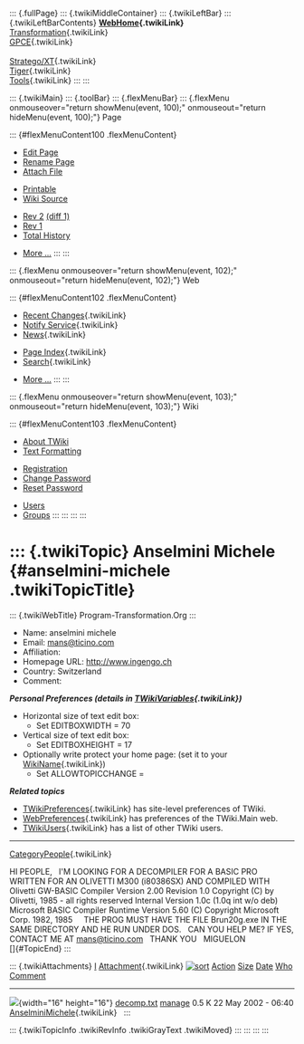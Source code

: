 ::: {.fullPage}
::: {.twikiMiddleContainer}
::: {.twikiLeftBar}
::: {.twikiLeftBarContents}
**[WebHome](WebHome){.twikiLink}**\
[Transformation](../Transform/WebHome){.twikiLink}\
[GPCE](../Gpce/WebHome){.twikiLink}\
\
[Stratego/XT](../Stratego/WebHome){.twikiLink}\
[Tiger](../Tiger/WebHome){.twikiLink}\
[Tools](../Tools/WebHome){.twikiLink}
:::
:::

::: {.twikiMain}
::: {.toolBar}
::: {.flexMenuBar}
::: {.flexMenu onmouseover="return showMenu(event, 100);" onmouseout="return hideMenu(event, 100);"}
Page

::: {#flexMenuContent100 .flexMenuContent}
-   [Edit
    Page](http://www.program-transformation.org/edit/Main/AnselminiMichele?t=1536825915)
-   [Rename
    Page](http://www.program-transformation.org/rename/Main/AnselminiMichele)
-   [Attach
    File](http://www.program-transformation.org/attach/Main/AnselminiMichele)

<!-- -->

-   [Printable](http://www.program-transformation.org/view/Main/AnselminiMichele?skin=print.pattern)
-   [Wiki
    Source](http://www.program-transformation.org/view/Main/AnselminiMichele?skin=text&raw=on&contenttype=text/plain)

<!-- -->

-   [Rev
    2](http://www.program-transformation.org/view/Main/AnselminiMichele?rev=1.2)
    [(diff 1)](http://www.program-transformation.org/rdiff/Main/AnselminiMichele?rev1=1.2&rev2=1.1)
-   [Rev
    1](http://www.program-transformation.org/view/Main/AnselminiMichele?rev=1.1)
-   [Total
    History](http://www.program-transformation.org/rdiff/Main/AnselminiMichele)

<!-- -->

-   [More
    \...](http://www.program-transformation.org/oops/Main/AnselminiMichele?template=oopsmore&param1=1.2&param2=1.2)
:::
:::

::: {.flexMenu onmouseover="return showMenu(event, 102);" onmouseout="return hideMenu(event, 102);"}
Web

::: {#flexMenuContent102 .flexMenuContent}
-   [Recent Changes](WebChanges){.twikiLink}
-   [Notify Service](WebNotify){.twikiLink}
-   [News](WebNews){.twikiLink}

<!-- -->

-   [Page Index](WebIndex){.twikiLink}
-   [Search](WebSearch){.twikiLink}

<!-- -->

-   [More
    \...](http://www.program-transformation.org/oops/Main/AnselminiMichele?template=oopsmore&param1=1.2&param2=1.2)
:::
:::

::: {.flexMenu onmouseover="return showMenu(event, 103);" onmouseout="return hideMenu(event, 103);"}
Wiki

::: {#flexMenuContent103 .flexMenuContent}
-   [About
    TWiki](http://www.program-transformation.org/view/TWiki/WebHome)
-   [Text
    Formatting](http://www.program-transformation.org/view/TWiki/TextFormattingRules)

<!-- -->

-   [Registration](http://www.program-transformation.org/view/TWiki/TWikiRegistration)
-   [Change
    Password](http://www.program-transformation.org/view/TWiki/ChangePassword)
-   [Reset
    Password](http://www.program-transformation.org/view/TWiki/ResetPassword)

<!-- -->

-   [Users](http://www.program-transformation.org/view/Main/TWikiUsers)
-   [Groups](http://www.program-transformation.org/view/Main/TWikiGroups)
:::
:::
:::
:::

::: {.twikiTopic}
Anselmini Michele {#anselmini-michele .twikiTopicTitle}
=================

::: {.twikiWebTitle}
Program-Transformation.Org
:::

-   Name: anselmini michele
-   Email: <mans@ticino.com>
-   Affiliation:
-   Homepage URL: <http://www.ingengo.ch>
-   Country: Switzerland
-   Comment:

***Personal Preferences (details in
[TWikiVariables](../TWiki/TWikiVariables){.twikiLink})***

-   Horizontal size of text edit box:
    -   Set EDITBOXWIDTH = 70
-   Vertical size of text edit box:
    -   Set EDITBOXHEIGHT = 17
-   Optionally write protect your home page: (set it to your
    [WikiName](../TWiki/WikiName){.twikiLink})
    -   Set ALLOWTOPICCHANGE =

***Related topics***

-   [TWikiPreferences](../TWiki/TWikiPreferences){.twikiLink} has
    site-level preferences of TWiki.
-   [WebPreferences](WebPreferences){.twikiLink} has preferences of the
    TWiki.Main web.
-   [TWikiUsers](TWikiUsers){.twikiLink} has a list of other TWiki
    users.

------------------------------------------------------------------------

[CategoryPeople](../Transform/CategoryPeople){.twikiLink}

HI PEOPLE,   I\'M LOOKING FOR A DECOMPILER FOR A BASIC PRO WRITTEN FOR
AN OLIVETTI M300 (i80386SX) AND COMPILED WITH   Olivetti GW-BASIC
Compiler Version 2.00 Revision 1.0 Copyright (C) by Olivetti, 1985 - all
rights reserved Internal Version 1.0c (1.0q int w/o deb)     Microsoft
BASIC Compiler Runtime Version 5.60 (C) Copyright Microsoft Corp. 1982,
1985     THE PROG MUST HAVE THE FILE Brun20g.exe IN THE SAME DIRECTORY
AND HE RUN UNDER DOS.   CAN YOU HELP ME? IF YES, CONTACT ME AT
<mans@ticino.com>   THANK YOU   MIGUELON\
[]{#TopicEnd}
:::

::: {.twikiAttachments}
  [I](AnselminiMichele@sortcol=0&table=1&up=0#sorted_table "Sort by this column")   [Attachment](../TWiki/FileAttachment){.twikiLink} [![sort](../pub/TWiki/TablePlugin/diamond.gif)](AnselminiMichele@sortcol=1&table=1&up=0#sorted_table "Sort by this column")   [Action](AnselminiMichele@sortcol=2&table=1&up=0#sorted_table "Sort by this column")                                                                                 [Size](AnselminiMichele@sortcol=3&table=1&up=0#sorted_table "Sort by this column") [Date](AnselminiMichele@sortcol=4&table=1&up=0#sorted_table "Sort by this column")   [Who](AnselminiMichele@sortcol=5&table=1&up=0#sorted_table "Sort by this column")   [Comment](AnselminiMichele@sortcol=6&table=1&up=0#sorted_table "Sort by this column")
  --------------------------------------------------------------------------------- ------------------------------------------------------------------------------------------------------------------------------------------------------------------------------- ------------------------------------------------------------------------------------------------------------------------------------------------------------------ ------------------------------------------------------------------------------------ ------------------------------------------------------------------------------------ ----------------------------------------------------------------------------------- ---------------------------------------------------------------------------------------
  ![](../pub/icn/txt.gif){width="16" height="16"}                                   [decomp.txt](../pub/Main/AnselminiMichele/decomp.txt)                                                                                                                           [manage](http://www.program-transformation.org/attach/Main/AnselminiMichele?filename=decomp.txt&revInfo=1 "change, update, previous revisions, move, delete...")                                                                                  0.5 K 22 May 2002 - 06:40                                                                  [AnselminiMichele](AnselminiMichele){.twikiLink}                                     
:::

::: {.twikiTopicInfo .twikiRevInfo .twikiGrayText .twikiMoved}
:::
:::
:::
:::
